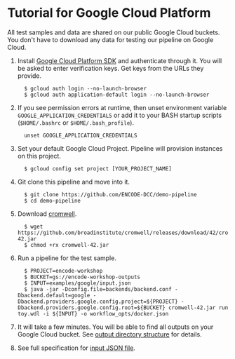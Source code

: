 Tutorial for Google Cloud Platform
===================================================

All test samples and data are shared on our public Google Cloud buckets. You don't have to download any data for testing our pipeline on Google Cloud.

1. Install [Google Cloud Platform SDK](https://cloud.google.com/sdk/downloads) and authenticate through it. You will be asked to enter verification keys. Get keys from the URLs they provide.
    ```
      $ gcloud auth login --no-launch-browser
      $ gcloud auth application-default login --no-launch-browser
    ```

2. If you see permission errors at runtime, then unset environment variable `GOOGLE_APPLICATION_CREDENTIALS` or add it to your BASH startup scripts (`$HOME/.bashrc` or `$HOME/.bash_profile`).
    ```
      unset GOOGLE_APPLICATION_CREDENTIALS
    ```

3. Set your default Google Cloud Project. Pipeline will provision instances on this project.
    ```
      $ gcloud config set project [YOUR_PROJECT_NAME]
    ```

4. Git clone this pipeline and move into it.
    ```
      $ git clone https://github.com/ENCODE-DCC/demo-pipeline
      $ cd demo-pipeline
    ```

5. Download [cromwell](https://github.com/broadinstitute/cromwell).
    ```
      $ wget https://github.com/broadinstitute/cromwell/releases/download/42/cromwell-42.jar
      $ chmod +rx cromwell-42.jar
    ```

6. Run a pipeline for the test sample.
    ```
      $ PROJECT=encode-workshop
      $ BUCKET=gs://encode-workshop-outputs
      $ INPUT=examples/google/input.json
      $ java -jar -Dconfig.file=backends/backend.conf -Dbackend.default=google -Dbackend.providers.google.config.project=${PROJECT} -Dbackend.providers.google.config.root=${BUCKET} cromwell-42.jar run toy.wdl -i ${INPUT} -o workflow_opts/docker.json
    ```

7. It will take a few minutes. You will be able to find all outputs on your Google Cloud bucket. See [output directory structure](output.md) for details.

8. See full specification for [input JSON file](input.md).